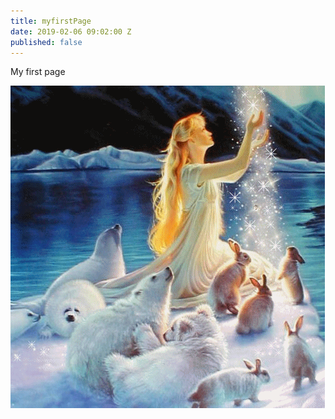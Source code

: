 ```yaml
---
title: myfirstPage
date: 2019-02-06 09:02:00 Z
published: false
---
```


My first page


> 
![80b9444d.gif](/uploads/80b9444d.gif)